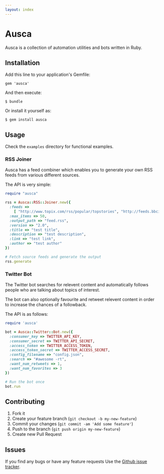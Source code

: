 ```yaml
---
layout: index
---
```


# Ausca

Ausca is a collection of automation utilities and bots written in Ruby.

## Installation

Add this line to your application's Gemfile:

```
gem 'ausca'
```

And then execute:

```
$ bundle
```

Or install it yourself as:

```
$ gem install ausca
```

## Usage

Check the `examples` directory for functional examples.

### RSS Joiner

Ausca has a feed combiner which enables you to generate your own RSS feeds from various different sources.

The API is very simple:

```ruby
require "ausca"

rss = Ausca::RSS::Joiner.new({
  :feeds => 
    [ "http://www.topix.com/rss/popular/topstories", "http://feeds.bbci.co.uk/news/rss.xml" ],
  :max_items => 50,
  :output_path => "feed.rss",
  :version => "2.0",
  :title => "test title",
  :description => "test description",
  :link => "test link",
  :author => "test author"  
})

# Fetch source feeds and generate the output
rss.generate
```

### Twitter Bot

The Twitter bot searches for relevent content and automatically follows people who are talking about topics of interest.

The bot can also optionally favourite and retweet relevent content in order to increase the chances of a followback.

The API is as follows:

```ruby
require 'ausca'

bot = Ausca::Twitter::Bot.new({
  :consumer_key => TWITTER_API_KEY,
  :consumer_secret => TWITTER_API_SECRET,
  :access_token => TWITTER_ACCESS_TOKEN,
  :access_token_secret => TWITTER_ACCESS_SECRET,
  :config_filename => "config.json",
  :search => "#awesome -rt",
  :want_num_retweets => 1,
  :want_num_favorites => 3
})

# Run the bot once
bot.run
```

## Contributing

1. Fork it
2. Create your feature branch (`git checkout -b my-new-feature`)
3. Commit your changes (`git commit -am 'Add some feature'`)
4. Push to the branch (`git push origin my-new-feature`)
5. Create new Pull Request

## Issues

If you find any bugs or have any feature requests Use the [Github issue tracker](https://github.com/sourcey/ausca/issues).